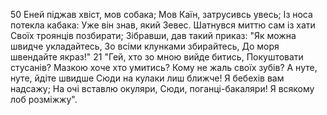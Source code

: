 50 Еней піджав хвіст, мов собака;
Мов Каїн, затрусивсь увесь;
Із носа потекла кабака:
Уже він знав, який Зевес.
Шатнувся миттю сам із хати
Своїх троянців позбирати;
Зібравши, дав такий приказ:
"Як можна швидче укладайтесь,
Зо всіми клунками збирайтесь,
До моря швендайте якраз!"
21 "Гей, хто зо мною вийде битись,
Покуштовати стусанів?
Мазкою хоче хто умитись?
Кому не жаль своїх зубів?
А нуте, нуте, йдіте швидше
Сюди на кулаки лиш ближче!
Я бебехів вам надсажу;
На очі вставлю окуляри,
Сюди, поганці-бакаляри!
Я всякому лоб розміжжу".

